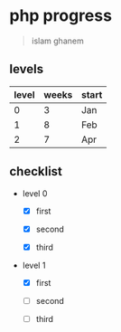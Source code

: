 # php progress
> islam ghanem

## levels
| level | weeks | start |
|:---|:---|:---|
|0|3|Jan
|1|8|Feb
2|7|Apr

## checklist

- level 0
  - [x] first
  - [x] second
  - [x] third
  


- level 1
  - [x] first
  - [ ] second
  - [ ] third



